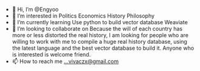 - 👋 Hi, I’m @Engyoo
- 👀 I’m interested in Politics Economics History Philosophy
- 🌱 I’m currently learning Use python to build vector database Weaviate
- 💞️ I’m looking to collaborate on Because the will of each country has more or less distorted the real history, I am looking for people who are willing to work with me to compile a huge real history database, using the latest language and the best vector database to build it. Anyone who is interested is welcome friend.
- 📫 How to reach me ...vivaczx@gmail.com

<!---
Engyoo/Engyoo is a ✨ special ✨ repository because its `README.md` (this file) appears on your GitHub profile.
You can click the Preview link to take a look at your changes.
--->
